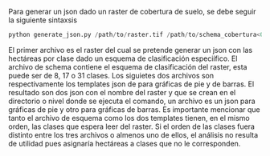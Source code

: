 Para generar un json dado un raster de cobertura de suelo, se debe seguir la siguiente sintaxsis 

```python
python generate_json.py /path/to/raster.tif /path/to/schema_cobertura<08,17,31>.json /path/to/templete_cobertura<08,17,31>_pie.json /path/to/templete_cobertura<08,17,31>_bar.json
```

El primer archivo es el raster del cual se pretende generar un json con las hectáreas por clase dado un esquema de clasificación especiífico. El archivo de schema contiene el esquema de clasificación del raster, esta puede ser de 8, 17 o 31 clases. Los siguietes dos archivos son respectivamente los templates json de para gráficas de pie y de barras.
El resultado son dos json con el nombre del raster y que se crean en el directorio o nivel donde se ejecuta el comando, un archivo es un json para gráficas de pie y otro para gráficas de barras.
Es importante mencionar que tanto el archivo de esquema como los dos templates tienen, en el mismo orden, las clases que espera leer del raster. Si el orden de las clases fuera distinto entre los tres archivos o almenos uno de ellos, el análisis no resulta de utilidad pues asignaría hectáreas a clases que no le corresponden. 
